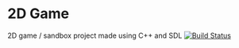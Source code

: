 # 2D Game
2D game / sandbox project made using C++ and SDL
[![Build Status](https://travis-ci.org/NovaSurfer/SDL-Game.svg?branch=master)](https://travis-ci.org/NovaSurfer/SDL-Game)
